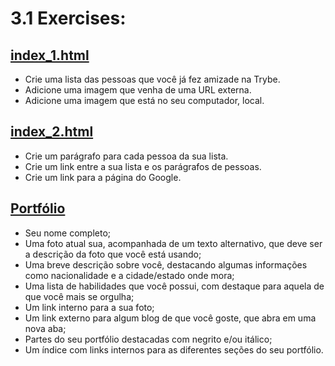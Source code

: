 # 3.1 Exercises:

## [index_1.html](https://github.com/lucasdximenes/trybe-exercises/blob/main/fundamentos/bloco-03/3.1/index_1.html)

-   Crie uma lista das pessoas que você já fez amizade na Trybe.
-   Adicione uma imagem que venha de uma URL externa.
-   Adicione uma imagem que está no seu computador, local.

## [index_2.html](https://github.com/lucasdximenes/trybe-exercises/blob/main/fundamentos/bloco-03/3.1/index_2.html)

-   Crie um parágrafo para cada pessoa da sua lista.
-   Crie um link entre a sua lista e os parágrafos de pessoas.
-   Crie um link para a página do Google.

## [Portfólio](https://lucasdximenes.github.io/)

-   Seu nome completo;
-   Uma foto atual sua, acompanhada de um texto alternativo, que deve ser a descrição da foto que você está usando;
-   Uma breve descrição sobre você, destacando algumas informações como nacionalidade e a cidade/estado onde mora;
-   Uma lista de habilidades que você possui, com destaque para aquela de que você mais se orgulha;
-   Um link interno para a sua foto;
-   Um link externo para algum blog de que você goste, que abra em uma nova aba;
-   Partes do seu portfólio destacadas com negrito e/ou itálico;
-   Um índice com links internos para as diferentes seções do seu portfólio.
